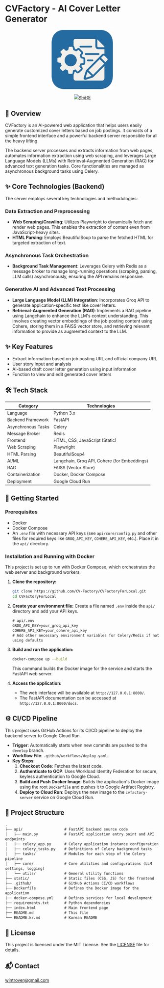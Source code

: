 # CVFactory - AI Cover Letter Generator

<div align="center">
  <img src="logo.png" alt="CVFactory Logo" style="width:200px; height:auto;"/>
  <br>

  [![한국어](https://img.shields.io/badge/language-한국어-red.svg)](README.kr.md)
</div>

## 📖 Overview

CVFactory is an AI-powered web application that helps users easily generate customized cover letters based on job postings. It consists of a simple frontend interface and a powerful backend server responsible for all the heavy lifting.

The backend server processes and extracts information from web pages, automates information extraction using web scraping, and leverages Large Language Models (LLMs) with Retrieval-Augmented Generation (RAG) for advanced text generation tasks. Core functionalities are managed as asynchronous background tasks using Celery.

## ✨ Core Technologies (Backend)

The server employs several key technologies and methodologies:

### Data Extraction and Preprocessing

-   **Web Scraping/Crawling**: Utilizes Playwright to dynamically fetch and render web pages. This enables the extraction of content even from JavaScript-heavy sites.
-   **HTML Parsing**: Employs BeautifulSoup to parse the fetched HTML for targeted extraction of text.

### Asynchronous Task Orchestration

-   **Background Task Management**: Leverages Celery with Redis as a message broker to manage long-running operations (scraping, parsing, LLM calls) asynchronously, ensuring the API remains responsive.

### Generative AI and Advanced Text Processing

-   **Large Language Model (LLM) Integration**: Incorporates Groq API to generate application-specific text like cover letters.
-   **Retrieval-Augmented Generation (RAG)**: Implements a RAG pipeline using Langchain to enhance the LLM's context understanding. This involves creating vector embeddings of the job posting content using Cohere, storing them in a FAISS vector store, and retrieving relevant information to provide as augmented context to the LLM.

## ✨ Key Features
- Extract information based on job posting URL and official company URL
- User story input and analysis
- AI-based draft cover letter generation using input information
- Function to view and edit generated cover letters

## 🛠 Tech Stack

| Category | Technologies |
|----------|--------------|
| Language | Python 3.x |
| Backend Framework | FastAPI |
| Asynchronous Tasks | Celery |
| Message Broker | Redis |
| Frontend | HTML, CSS, JavaScript (Static) |
| Web Scraping | Playwright |
| HTML Parsing | BeautifulSoup4 |
| AI/ML | Langchain, Groq API, Cohere (for Embeddings) |
| RAG | FAISS (Vector Store) |
| Containerization | Docker, Docker Compose |
| Deployment | Google Cloud Run |

## 🚀 Getting Started

### Prerequisites

-   Docker
-   Docker Compose
-   An `.env` file with necessary API keys (see `api/core/config.py` and other files for required keys like `GROQ_API_KEY`, `COHERE_API_KEY`, etc.). Place it in the `api/` directory.

### Installation and Running with Docker

This project is set up to run with Docker Compose, which orchestrates the web server and background workers.

1.  **Clone the repository:**
    ```bash
    git clone https://github.com/CV-Factory/CVFactoryForLocal.git
    cd CVFactoryForLocal
    ```

2.  **Create your environment file:**
    Create a file named `.env` inside the `api/` directory and add your API keys.
    ```
    # api/.env
    GROQ_API_KEY=your_groq_api_key
    COHERE_API_KEY=your_cohere_api_key
    # Add other necessary environment variables for Celery/Redis if not using defaults
    ```

3.  **Build and run the application:**
    ```bash
    docker-compose up --build
    ```
    This command builds the Docker image for the service and starts the FastAPI web server.

4.  **Access the application:**
    -   The web interface will be available at `http://127.0.0.1:8000/`.
    -   The FastAPI documentation can be accessed at `http://127.0.0.1:8000/docs`.

## ⚙️ CI/CD Pipeline

This project uses GitHub Actions for its CI/CD pipeline to deploy the backend server to Google Cloud Run.

-   **Trigger**: Automatically starts when new commits are pushed to the `develop` branch.
-   **Workflow File**: `.github/workflows/deploy.yaml`.
-   **Key Steps**:
    1.  **Checkout Code**: Fetches the latest code.
    2.  **Authenticate to GCP**: Uses Workload Identity Federation for secure, keyless authentication to Google Cloud.
    3.  **Build and Push Docker Image**: Builds the application's Docker image using the root `Dockerfile` and pushes it to Google Artifact Registry.
    4.  **Deploy to Cloud Run**: Deploys the new image to the `cvfactory-server` service on Google Cloud Run.

## 📁 Project Structure

```
.
├── api/                   # FastAPI backend source code
│   ├── main.py            # FastAPI application entry point and API endpoints
│   ├── celery_app.py      # Celery application instance configuration
│   ├── celery_tasks.py    # Definitions of Celery background tasks
│   ├── tasks/             # Modules for each step of the Celery pipeline
│   ├── core/              # Core utilities and configurations (LLM settings, logging)
│   └── utils/             # General utility functions
├── static/                # Static files (CSS, JS) for the frontend
├── .github/               # GitHub Actions CI/CD workflows
├── Dockerfile             # Defines the Docker image for the application
├── docker-compose.yml     # Defines services for local development
├── requirements.txt       # Python dependencies
├── index.html             # Main frontend page
├── README.md              # This file
└── README.kr.md           # Korean README
```

## 📄 License

This project is licensed under the MIT License. See the [LICENSE](LICENSE) file for details.

## 📬 Contact

wintrover@gmail.com 